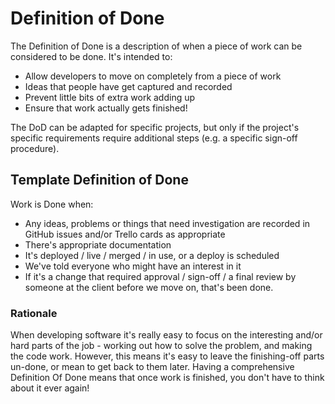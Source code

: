 # Definition of Done

The Definition of Done is a description of when a piece of work can be considered to be done. It's intended to:

* Allow developers to move on completely from a piece of work
* Ideas that people have get captured and recorded
* Prevent little bits of extra work adding up
* Ensure that work actually gets finished!

The DoD can be adapted for specific projects, but only if the project's specific requirements require additional steps \(e.g. a specific sign-off procedure\).

## Template Definition of Done

Work is Done when:

* Any ideas, problems or things that need investigation are recorded in GitHub issues and/or Trello cards as appropriate
* There's appropriate documentation
* It's deployed / live / merged / in use, or a deploy is scheduled
* We've told everyone who might have an interest in it
* If it's a change that required approval / sign-off / a final review by someone at the client before we move on, that's been done. 

### Rationale

When developing software it's really easy to focus on the interesting and/or hard parts of the job - working out how to solve the problem, and making the code work. However, this means it's easy to leave the finishing-off parts un-done, or mean to get back to them later. Having a comprehensive Definition Of Done means that once work is finished, you don't have to think about it ever again!

